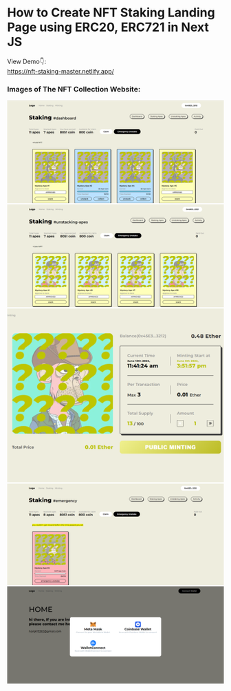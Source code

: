 # How to Create NFT Staking Landing Page using ERC20, ERC721 in Next JS

View Demo👇: <br />
https://nft-staking-master.netlify.app/ <br />


### Images of The NFT Collection Website:
![staking-dashboard](https://github.com/nft-utilz/staking_boilerplate/blob/main/README_images/staking-dashboard.png?raw=true%20-%20Desktop.png)
![unstaked-apes](https://github.com/nft-utilz/staking_boilerplate/blob/main/README_images/unstaked-apes.png?raw=true%20-%20Desktop.png)
![minting-dapp](https://github.com/nft-utilz/staking_boilerplate/blob/main/README_images/minting-dapp.png?raw=true%20-%20Desktop.png)
![emergency-call](https://github.com/nft-utilz/staking_boilerplate/blob/main/README_images/emergency-call.png?raw=true%20-%20Desktop.png)
![wallet-connection](https://github.com/nft-utilz/staking_boilerplate/blob/main/README_images/wallet-connection.png?raw=true%20-%20Desktop.png)
